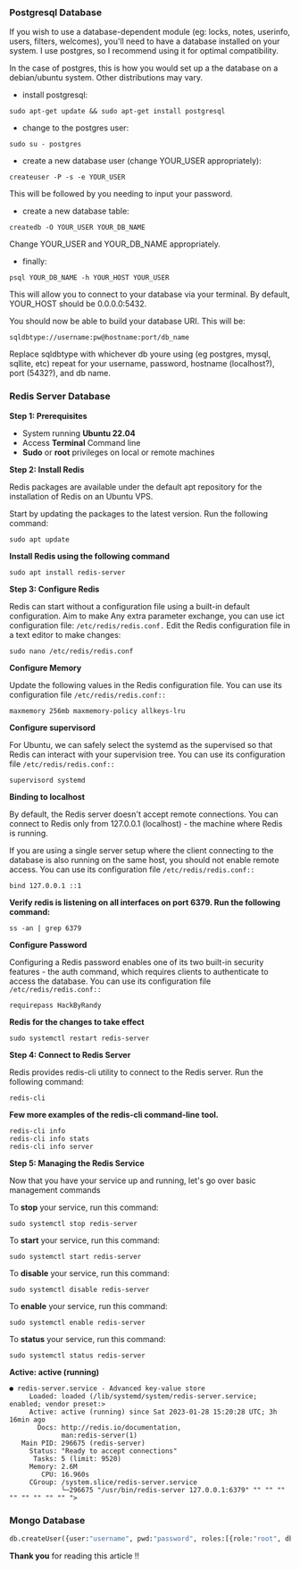 ### Postgresql Database

If you wish to use a database-dependent module (eg: locks, notes, userinfo, users, filters, welcomes),
you'll need to have a database installed on your system. I use postgres, so I recommend using it for optimal compatibility.

In the case of postgres, this is how you would set up a the database on a debian/ubuntu system. Other distributions may vary.

- install postgresql:

`sudo apt-get update && sudo apt-get install postgresql`

- change to the postgres user:

`sudo su - postgres`

- create a new database user (change YOUR_USER appropriately):

`createuser -P -s -e YOUR_USER`

This will be followed by you needing to input your password.

- create a new database table:

`createdb -O YOUR_USER YOUR_DB_NAME`

Change YOUR_USER and YOUR_DB_NAME appropriately.

- finally:

`psql YOUR_DB_NAME -h YOUR_HOST YOUR_USER`

This will allow you to connect to your database via your terminal.
By default, YOUR_HOST should be 0.0.0.0:5432.

You should now be able to build your database URI. This will be:

`sqldbtype://username:pw@hostname:port/db_name`

Replace sqldbtype with whichever db youre using (eg postgres, mysql, sqllite, etc)
repeat for your username, password, hostname (localhost?), port (5432?), and db name.

### Redis Server Database

<b>Step 1: Prerequisites</b>

* System running <b>Ubuntu 22.04</b>
* Access <b>Terminal</b> Command line
* <b>Sudo</b> or <b>root</b> privileges on local or remote machines


<b>Step 2: Install Redis</b>

Redis packages are available under the default apt repository for the installation of Redis on an Ubuntu VPS.

Start by updating the packages to the latest version. Run the following command:

<code>sudo apt update</code>

<b>Install Redis using the following command</b>

<code>sudo apt install redis-server</code>

<b>Step 3: Configure Redis</b>

Redis can start without a configuration file using a built-in default configuration. Aim to make Any extra parameter exchange, you can use ict configuration file: <code>/etc/redis/redis.conf.</code> Edit the Redis configuration file in a text editor to make changes:

<code>sudo nano /etc/redis/redis.conf</code>

<b>Configure Memory</b>

Update the following values ​​in the Redis configuration file. You can use its configuration file <code>/etc/redis/redis.conf::</code>


<code>maxmemory 256mb
maxmemory-policy allkeys-lru</code>

<b>Configure supervisord</b>

For Ubuntu, we can safely select the systemd as the supervised so that Redis can interact with your supervision tree. You can use its configuration file <code>/etc/redis/redis.conf::</code>

<code>supervisord systemd</code>

<b>Binding to localhost</b>

By default, the Redis server doesn't accept remote connections. You can connect to Redis only from 127.0.0.1 (localhost) - the machine where Redis is running.

If you are using a single server setup where the client connecting to the database is also running on the same host, you should not enable remote access. You can use its configuration file <code>/etc/redis/redis.conf::</code>

<code>bind 127.0.0.1 ::1</code>

<b>Verify redis is listening on all interfaces on port 6379. Run the following command:</b>

<code>ss -an | grep 6379</code>

<b>Configure Password</b>

Configuring a Redis password enables one of its two built-in security features - the auth command, which requires clients to authenticate to access the database. You can use its configuration file <code>/etc/redis/redis.conf::</code>

<code>requirepass HackByRandy</code>

<b>Redis for the changes to take effect</b>

<code>sudo systemctl restart redis-server</code>

<b>Step 4: Connect to Redis Server</b>

Redis provides redis-cli utility to connect to the Redis server. Run the following command:

<code>redis-cli</code>

<b>Few more examples of the redis-cli command-line tool.</b>
```
redis-cli info
redis-cli info stats
redis-cli info server
```

<b>Step 5: Managing the Redis Service</b>

Now that you have your service up and running, let's go over basic management commands

To <b>stop</b> your service, run this command:

<code>sudo systemctl stop redis-server</code>

To <b>start</b> your service, run this command:

<code>sudo systemctl start redis-server</code>

To <b>disable</b> your service, run this command:

<code>sudo systemctl disable redis-server</code>

To <b>enable</b> your service, run this command:

<code>sudo systemctl enable redis-server</code>

To <b>status</b> your service, run this command:

<code>sudo systemctl status redis-server</code>

<b>Active: active (running)</b>
```
● redis-server.service - Advanced key-value store
     Loaded: loaded (/lib/systemd/system/redis-server.service; enabled; vendor preset:>
     Active: active (running) since Sat 2023-01-28 15:20:28 UTC; 3h 16min ago
       Docs: http://redis.io/documentation,
             man:redis-server(1)
   Main PID: 296675 (redis-server)
     Status: "Ready to accept connections"
      Tasks: 5 (limit: 9520)
     Memory: 2.6M
        CPU: 16.960s
     CGroup: /system.slice/redis-server.service
             └─296675 "/usr/bin/redis-server 127.0.0.1:6379" "" "" "" "" "" "" "" "" ">

```

### Mongo Database
```python
db.createUser({user:"username", pwd:"password", roles:[{role:"root", db:"admin"}]})
```

<b>Thank you</b> for reading this article !!
